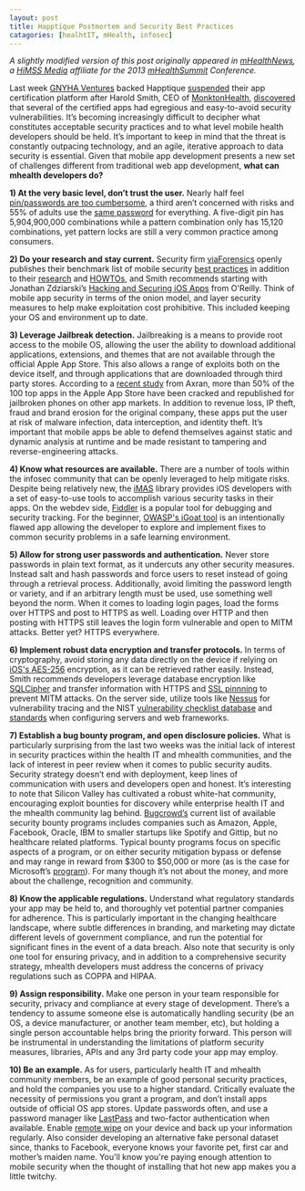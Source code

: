 ```yaml
---
layout: post
title: Happtique Postmortem and Security Best Practices
catagories: [healhtIT, mHealth, infosec]
---
```

*A slightly modified version of this post originally appeared in [mHealthNews][mHealthNews], a [HiMSS Media][HiMSS Media] affiliate for the 2013 [mHealthSummit][mHealthSummit] Conference.*      



Last week [GNYHA Ventures][1] backed Happtique [suspended][2] their app certification platform after Harold Smith, CEO of [MonktonHealth][3], [discovered][4] that several of the certified apps had egregious and easy-to-avoid security vulnerabilities. It’s becoming increasingly difficult to decipher what constitutes acceptable security practices and to what level mobile health developers should be held. It’s important to keep in mind that the threat is constantly outpacing technology, and an agile, iterative approach to data security is essential. Given that mobile app development presents a new set of challenges different from traditional web app development, **what can mhealth developers do?**

**1) At the very basic level, don’t trust the user.**  Nearly half feel [pin/passwords are too cumbersome][5], a third aren’t concerned with risks and 55% of adults use the [same password][6] for everything. A five-digit pin has 5,904,900,000 combinations while a pattern combination only has  15,120 combinations, yet pattern locks are still a very common practice among consumers.

**2) Do your research and stay current.**  Security firm [viaForensics][7] openly publishes their benchmark list of mobile security [best practices][8] in addition to their [research][9] and [HOWTOs][10], and Smith recommends starting with Jonathan Zdziarski’s [Hacking and Securing iOS Apps][11] from O'Reilly.  Think of mobile app security in terms of the onion model, and layer security measures to help make exploitation cost prohibitive.  This included keeping your OS and environment up to date.

**3) Leverage Jailbreak detection.** Jailbreaking is a means to provide root access to the mobile OS, allowing the user the ability to download additional applications, extensions, and themes that are not available through the official Apple App Store. This also allows a range of exploits both on the device itself, and through applications that are downloaded through third party stores.  According to a [recent study][12] from Axran, more than 50% of the 100 top apps in the Apple App Store have been cracked and republished for jailbroken phones on other app markets.  In addition to revenue loss, IP theft, fraud and brand erosion for the original company, these apps put the user at risk of malware infection, data interception, and identity theft. It’s important that mobile apps be able to defend themselves against static and dynamic analysis at runtime and be made resistant to tampering and reverse-engineering attacks.

**4) Know what resources are available.** There are a number of tools within the infosec community that can be openly leveraged to help mitigate risks.  Despite being relatively new, the [iMAS][13] library provides iOS developers with a set of easy-to-use tools to accomplish various security tasks in their apps. On the webdev side, [Fiddler][14] is a popular tool for debugging and security tracking.  For the beginner, [OWASP's iGoat tool][15] is an intentionally flawed app allowing the developer to explore and implement fixes to common security problems in a safe learning environment. 

**5) Allow for strong user passwords and authentication.** Never store passwords in plain text format, as it undercuts any other security measures.  Instead salt and hash passwords and force users to reset instead of going through a retrieval process.  Additionally, avoid limiting the password length or variety, and if an arbitrary length must be used, use something well beyond the norm.  When it comes to loading login pages, load the forms over HTTPS and post to HTTPS as well.  Loading over HTTP and then posting with HTTPS still leaves the login form vulnerable and open to MITM attacks.  Better yet?  HTTPS everywhere.  

**6) Implement robust data encryption and transfer protocols.**  In terms of cryptography, avoid storing any data directly on the device if relying on [iOS's AES-256][16] encryption, as it can be retrieved rather easily. Instead, Smith recommends developers leverage database encryption like [SQLCipher][17] and transfer information with HTTPS and [SSL pinnning][18] to prevent MITM attacks. On the server side, utilize tools like [Nessus][19] for vulnerability tracing and the NIST [vulnerability checklist database][20]  and [standards][21] when configuring servers and web frameworks. 

**7) Establish a bug bounty program, and open disclosure policies.** What is particularly surprising from the last two weeks was the initial lack of interest in security practices within the health IT and mhealth communities, and the lack of interest in peer review when it comes to public security audits. Security strategy doesn’t end with deployment, keep lines of communication with users and developers open and honest.   It’s interesting to note that Silicon Valley has cultivated a robust white-hat community, encouraging exploit bounties for discovery while enterprise health IT and the mhealth community lag behind.  [Bugcrowd’s][22] current list of available security bounty programs includes companies such as Amazon, Apple, Facebook, Oracle, IBM to smaller startups like Spotify and Gittip, but no healthcare related platforms.  Typical bounty programs focus on specific aspects of a program, or on either security mitigation bypass or defense and may range in reward from $300 to $50,000 or more (as is the case for Microsoft’s [program][23]).  For many though it’s not about the money, and more about the challenge, recognition and community.  

**8) Know the applicable regulations.** Understand what regulatory standards your app may be held to, and thoroughly vet potential partner companies for adherence.  This is particularly important in the changing healthcare landscape, where subtle differences in branding, and marketing may dictate different levels of government compliance, and run the potential for significant fines in the event of a data breach. Also note that security is only one tool for ensuring privacy, and in addition to a comprehensive security strategy, mhealth developers must address the concerns of privacy regulations such as COPPA and HIPAA. 

**9) Assign responsibility.**  Make one person in your team responsible for security, privacy and compliance at every stage of development.  There’s a tendency to assume someone else is automatically handling security (be an OS, a device manufacturer, or another team member, etc), but holding a single person accountable helps bring the priority forward. This person will be instrumental in understanding the limitations of platform security measures, libraries, APIs and any 3rd party code your app may employ. 


**10)  Be an example.**  As for users, particularly health IT and mhealth community members, be an example of good personal security practices, and hold the companies you use to a higher standard.  Critically evaluate the necessity of permissions you grant a program, and don’t install apps outside of official OS app stores. Update passwords often, and use a password manager like [LastPass][24] and two-factor authentication when available.  Enable [remote wipe][25] on your device and back up your information regularly.  Also consider developing an alternative fake personal dataset since, thanks to Facebook, everyone knows  your favorite pet, first car and mother’s maiden name.  You'll know you're paying enough attention to mobile security when the thought of installing that hot new app makes you a little twitchy.    



[mHealthNews]: http://www.mhealthnews.com/news/10-tips-building-secure-mhealth-apps
[HiMSS Media]: http://www.himssmedia.com
[mHealthSummit]: http://www.mhealthsummit.org


[1]: http://www.gnyha.org/2877/Default.aspx
[2]: http://www.happtique.com/app-certification/registry-statement/
[3]: https://monktonhealth.com/
[4]: http://whats.harold.in/2013/12/certification-for-lack-of-certification.html
[5]: http://confidenttechnologies.com/news_events/survey-shows-smartphone-users-choose-%20convenience-over-security
[6]: http://media.ofcom.org.uk/2013/04/23/uk-adults-taking-online-password-security-risks/
[7]: http://www.viaforensics.com
[8]:  https://viaforensics.com/resources/reports/best-practices-ios-android-secure-mobile-development/
[9]: https://viaforensics.com/resources/presentations/
[10]: https://santoku-linux.com/howtos
[11]: http://shop.oreilly.com/product/0636920023234.do
[12]: http://www.arxan.com/resources/state-of-security-in-the-app-economy/
[13]: https://github.com/project-imas/about
[14]: http://fiddler2.com/
[15]: https://www.owasp.org/index.php/OWASP_iGoat_Project
[16]: http://www.computerworld.com/s/article/9233078/Kenneth_van_Wyk_The_good_and_bad_of_Android_and_iOS
[17]: http://sqlcipher.net/
[18]: https://www.owasp.org/index.php/Certificate_and_Public_Key_Pinning
[19]: http://www.tenable.com/products/nessus-perimeter-service
[20]: http://web.nvd.nist.gov/view/ncp/repository
[21]: http://www.nist.gov/itl/cyberframework.cfm
[22]: https://bugcrowd.com/list-of-bug-bounty-programs/
[23]: http://technet.microsoft.com/en-us/security/dn425036
[24]: https://lastpass.com/
[25]: https://support.google.com/a/answer/173390?hl=en


